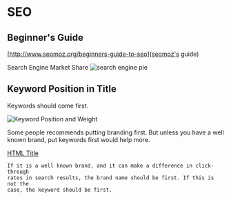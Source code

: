 # SEO

## Beginner's Guide

[http://www.seomoz.org/beginners-guide-to-seo](seomoz's guide)

Search Engine Market Share
![search engine pie](http://cdn.seomoz.org/img/beginners/Pie.png)

## Keyword Position in Title

Keywords should come first.

![Keyword Position and Weight](http://www.seomoz.org/img/upload/title-tags-correlation.gif)

Some people recommends putting branding first. But unless you have a well known
brand, put keywords first would help more.

[HTML Title](http://www.seomoz.org/learn-seo/title-tag)

    If it is a well known brand, and it can make a difference in click-through
    rates in search results, the brand name should be first. If this is not the
    case, the keyword should be first.